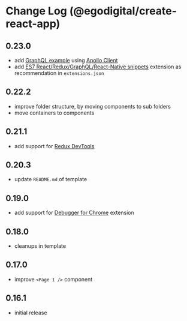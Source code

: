 # Change Log (@egodigital/create-react-app)

## 0.23.0

* add [GraphQL example](https://rickandmortyapi.com/graphql) using [Apollo Client](https://www.apollographql.com/docs/react/)
* add [ES7 React/Redux/GraphQL/React-Native snippets](https://marketplace.visualstudio.com/items?itemName=dsznajder.es7-react-js-snippets) extension as recommendation in `extensions.json`

## 0.22.2

* improve folder structure, by moving components to sub folders
* move containers to components

## 0.21.1

* add support for [Redux DevTools](https://github.com/zalmoxisus/redux-devtools-extension)

## 0.20.3

* update `README.md` of template

## 0.19.0

* add support for [Debugger for Chrome](https://marketplace.visualstudio.com/items?itemName=msjsdiag.debugger-for-chrome) extension

## 0.18.0

* cleanups in template

## 0.17.0

* improve `<Page 1 />` component

## 0.16.1

* initial release
